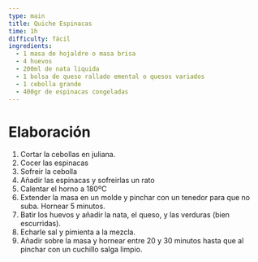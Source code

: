 ```yaml
---
type: main
title: Quiche Espinacas
time: 1h
difficulty: fácil
ingredients:
  - 1 masa de hojaldre o masa brisa
  - 4 huevos
  - 200ml de nata liquida
  - 1 bolsa de queso rallado emental o quesos variados
  - 1 cebolla grande
  - 400gr de espinacas congeladas
---
```


# Elaboración

1. Cortar la cebollas en juliana.
1. Cocer las espinacas
1. Sofreir la cebolla
1. Añadir las espinacas y sofreirlas un rato
1. Calentar el horno a 180ºC
1. Extender la masa en un molde y pinchar con un tenedor para que no suba. Hornear 5 minutos.
1. Batir los huevos y añadir la nata, el queso, y las verduras (bien escurridas).
1. Echarle sal y pimienta a la mezcla.
1. Añadir sobre la masa y hornear entre 20 y 30 minutos hasta que al pinchar con un cuchillo salga limpio.
